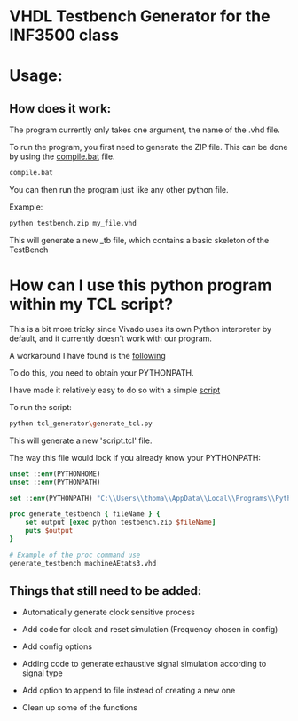 # VHDL Testbench Generator for the INF3500 class

# Usage:
## How does it work:
The program currently only takes one argument, the name of the .vhd file.

To run the program, you first need to generate the ZIP file. This can be done by using the
[compile.bat](compile.bat) file.

```bash
compile.bat
```

You can then run the program just like any other python file.

Example:
```bash
python testbench.zip my_file.vhd
```
This will generate a new _tb file, which contains a basic skeleton of the TestBench

# How can I use this python program within my TCL script?

This is a bit more tricky since Vivado uses its own Python interpreter by default, and it currently doesn't work with our program.

A workaround I have found is the [following](https://forums.xilinx.com/t5/Vivado-TCL-Community/Using-Python-within-TCL-script-in-Vivado-2019-1/td-p/982047)

To do this, you need to obtain your PYTHONPATH.

I have made it relatively easy to do so with a simple [script](tcl_generator/generate_tcl.py)

To run the script:
```bash
python tcl_generator\generate_tcl.py
```

This will generate a new 'script.tcl' file.

The way this file would look if you already know your PYTHONPATH:
```tcl
unset ::env(PYTHONHOME)
unset ::env(PYTHONPATH)	 

set ::env(PYTHONPATH) "C:\\Users\\thoma\\AppData\\Local\\Programs\\Python\\Python37\\python37.zip:C:\\Users\\thoma\\AppData\\Local\\Programs\\Python\\Python37\\DLLs:C:\\Users\\thoma\\AppData\\Local\\Programs\\Python\\Python37\\lib:C:\\Users\\thoma\\AppData\\Local\\Programs\\Python\\Python37:C:\\Users\\thoma\\AppData\\Local\\Programs\\Python\\Python37\\lib\\site-packages:C:\\Users\\thoma\\AppData\\Local\\Programs\\Python\\Python37\\lib\\site-packages\\win32:C:\\Users\\thoma\\AppData\\Local\\Programs\\Python\\Python37\\lib\\site-packages\\win32\\lib:C:\\Users\\thoma\\AppData\\Local\\Programs\\Python\\Python37\\lib\\site-packages\\Pythonwin"

proc generate_testbench { fileName } {
    set output [exec python testbench.zip $fileName]
    puts $output
}			 

# Example of the proc command use
generate_testbench machineAEtats3.vhd
```


## Things that still need to be added:

- Automatically generate clock sensitive process
- Add code for clock and reset simulation (Frequency chosen in config)
- Add config options
- Adding code to generate exhaustive signal simulation according to signal type
- Add option to append to file instead of creating a new one

- Clean up some of the functions